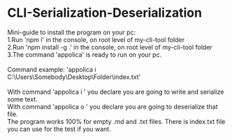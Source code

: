 # CLI-Serialization-Deserialization

Mini-guide to install the program on your pc:<br>
1.Run 'npm i' in the console, on root level of my-cli-tool folder<br>
2.Run 'npm install -g .'  in the console, on root level of my-cli-tool folder<br>
3.The command 'appolica' is ready to run on your pc.<br>
<br>
Command example: 'appolica i C:\Users\Somebody\Desktop\Folder\index.txt'<br>
<br>
With command 'appolica i <somefilepath>' you declare you are going to write and serialize some text.<br>
With command 'appolica o <somefilepath>' you declare you are going to deserialize that file. 
<br>
The program works 100% for empty .md and .txt files. There is index.txt file you can use for the test if you want.
